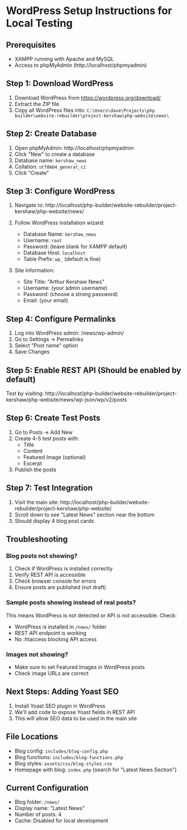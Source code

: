 # WordPress Setup Instructions for Local Testing

## Prerequisites
- XAMPP running with Apache and MySQL
- Access to phpMyAdmin (http://localhost/phpmyadmin)

## Step 1: Download WordPress
1. Download WordPress from https://wordpress.org/download/
2. Extract the ZIP file
3. Copy all WordPress files into: `C:\Users\dave\Projects\php builder\website-rebuilder\project-kershaw\php-website\news\`

## Step 2: Create Database
1. Open phpMyAdmin: http://localhost/phpmyadmin
2. Click "New" to create a database
3. Database name: `kershaw_news`
4. Collation: `utf8mb4_general_ci`
5. Click "Create"

## Step 3: Configure WordPress
1. Navigate to: http://localhost/php-builder/website-rebuilder/project-kershaw/php-website/news/
2. Follow WordPress installation wizard:
   - Database Name: `kershaw_news`
   - Username: `root`
   - Password: (leave blank for XAMPP default)
   - Database Host: `localhost`
   - Table Prefix: `wp_` (default is fine)

3. Site Information:
   - Site Title: "Arthur Kershaw News"
   - Username: (your admin username)
   - Password: (choose a strong password)
   - Email: (your email)

## Step 4: Configure Permalinks
1. Log into WordPress admin: /news/wp-admin/
2. Go to Settings → Permalinks
3. Select "Post name" option
4. Save Changes

## Step 5: Enable REST API (Should be enabled by default)
Test by visiting: http://localhost/php-builder/website-rebuilder/project-kershaw/php-website/news/wp-json/wp/v2/posts

## Step 6: Create Test Posts
1. Go to Posts → Add New
2. Create 4-5 test posts with:
   - Title
   - Content
   - Featured Image (optional)
   - Excerpt
3. Publish the posts

## Step 7: Test Integration
1. Visit the main site: http://localhost/php-builder/website-rebuilder/project-kershaw/php-website/
2. Scroll down to see "Latest News" section near the bottom
3. Should display 4 blog post cards

## Troubleshooting

### Blog posts not showing?
1. Check if WordPress is installed correctly
2. Verify REST API is accessible
3. Check browser console for errors
4. Ensure posts are published (not draft)

### Sample posts showing instead of real posts?
This means WordPress is not detected or API is not accessible. Check:
- WordPress is installed in `/news/` folder
- REST API endpoint is working
- No .htaccess blocking API access

### Images not showing?
- Make sure to set Featured Images in WordPress posts
- Check image URLs are correct

## Next Steps: Adding Yoast SEO

1. Install Yoast SEO plugin in WordPress
2. We'll add code to expose Yoast fields in REST API
3. This will allow SEO data to be used in the main site

## File Locations
- Blog config: `includes/blog-config.php`
- Blog functions: `includes/blog-functions.php`
- Blog styles: `assets/css/blog-styles.css`
- Homepage with blog: `index.php` (search for "Latest News Section")

## Current Configuration
- Blog folder: `/news/`
- Display name: "Latest News"
- Number of posts: 4
- Cache: Disabled for local development
